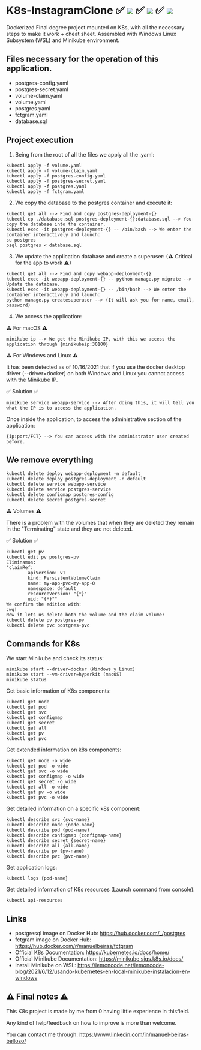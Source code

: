 # K8s-InstagramClone ✅ ![](https://progress-bar.dev/100/?title=Windows) ✅ ![](https://progress-bar.dev/100/?title=Linux) ✅ ![](https://progress-bar.dev/100/?title=macOS) 
Dockerized Final degree project mounted on K8s, with all the necessary steps to make it work + cheat sheet. Assembled with Windows Linux Subsystem (WSL) and Minikube environment.

## Files necessary for the operation of this application.

- postgres-config.yaml
- postgres-secret.yaml
- volume-claim.yaml
- volume.yaml
- postgres.yaml
- fctgram.yaml
- database.sql

## Project execution
1. Being from the root of all the files we apply all the .yaml:
```
kubectl apply -f volume.yaml
kubectl apply -f volume-claim.yaml
kubectl apply -f postgres-config.yaml
kubectl apply -f postgres-secret.yaml
kubectl apply -f postgres.yaml
kubectl apply -f fctgram.yaml
```
2. We copy the database to the postgres container and execute it:
```
kubectl get all --> Find and copy postgres-deployment-{}
kubectl cp ./database.sql postgres-deployment-{}:database.sql --> You copy the database into the container.
kubectl exec -it postgres-deployment-{} -- /bin/bash --> We enter the container interactively and launch:
su postgres
psql postgres < database.sql
```
3. We update the application database and create a superuser: (⚠ Critical for the app to work ⚠)
```
kubectl get all --> Find and copy webapp-deployment-{}
kubectl exec -it webapp-deployment-{} -- python manage.py migrate --> Update the database.
kubectl exec -it webapp-deployment-{} -- /bin/bash --> We enter the container interactively and launch:
python manage.py createsuperuser --> (It will ask you for name, email, password)
```
4. We access the application:

⚠ For macOS ⚠
```
minikube ip --> We get the Minikube IP, with this we access the application through {minikubeip:30100}
```
⚠ For Windows and Linux ⚠

It has been detected as of 10/16/2021 that if you use the docker desktop driver (--driver=docker) on both Windows and Linux you cannot access with the Minikube IP.

✅ Solution ✅
```
minikube service webapp-service --> After doing this, it will tell you what the IP is to access the application.
```
Once inside the application, to access the administrative section of the application:
```
{ip:port/FCT} --> You can access with the administrator user created before.
```
## We remove everything
```
kubectl delete deploy webapp-deployment -n default
kubectl delete deploy postgres-deployment -n default
kubectl delete service webapp-service
kubectl delete service postgres-service
kubectl delete configmap postgres-config
kubectl delete secret postgres-secret
```
⚠ Volumes ⚠

There is a problem with the volumes that when they are deleted they remain in the "Terminating" state and they are not deleted.

✅ Solution ✅
```
kubectl get pv
kubectl edit pv postgres-pv
Eliminamos:
"claimRef:
        apiVersion: v1
        kind: PersistentVolumeClaim
        name: my-app-pvc-my-app-0
        namespace: default
        resourceVersion: "{*}"
        uid: "{*}""
We confirm the edition with:
:wq!
Now it lets us delete both the volume and the claim volume:
kubectl delete pv postgres-pv
kubectl delete pvc postgres-pvc
```

## Commands for K8s

We start Minikube and check its status:
```
minikube start --driver=docker (Windows y Linux)
minikube start --vm-driver=hyperkit (macOS)
minikube status
```
Get basic information of K8s components:
```
kubectl get node
kubectl get pod
kubectl get svc
kubectl get configmap
kubectl get secret
kubectl get all
kubectl get pv
kubectl get pvc
```
Get extended information on k8s components:
```
kubectl get node -o wide
kubectl get pod -o wide
kubectl get svc -o wide
kubectl get configmap -o wide
kubectl get secret -o wide
kubectl get all -o wide
kubectl get pv -o wide
kubectl get pvc -o wide
```
Get detailed information on a specific k8s component:
```
kubectl describe svc {svc-name}
kubectl describe node {node-name}
kubectl describe pod {pod-name}
kubectl describe configmap {configmap-name}
kubectl describe secret {secret-name}
kubectl describe all {all-name}
kubectl describe pv {pv-name}
kubectl describe pvc {pvc-name}
```
Get application logs:
```
kubectl logs {pod-name}
```
Get detailed information of K8s resources (Launch command from console):
```
kubectl api-resources
```

## Links
- postgresql image on Docker Hub: https://hub.docker.com/_/postgres
- fctgram image on Docker Hub: https://hub.docker.com/r/manuelbeiras/fctgram
- Official K8s Documentation: https://kubernetes.io/docs/home/
- Official Minikube Documentation: https://minikube.sigs.k8s.io/docs/
- Install Minikube on WSL: https://lemoncode.net/lemoncode-blog/2021/6/12/usando-kubernetes-en-local-minikube-instalacion-en-windows

## ⚠ Final notes ⚠
This K8s project is made by me from 0 having little experience in thisfield.

Any kind of help/feedback on how to improve is more than welcome.

You can contact me through:
https://www.linkedin.com/in/manuel-beiras-belloso/
